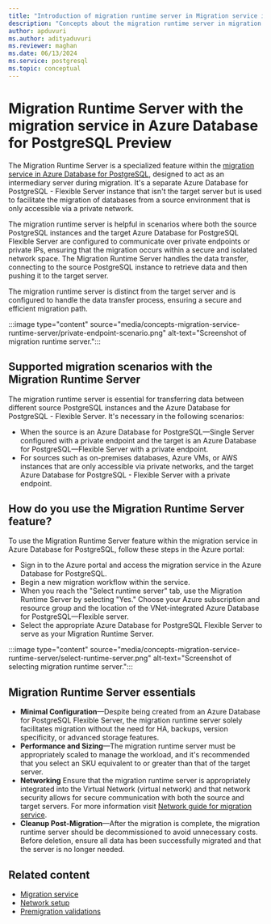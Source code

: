 ```yaml
---
title: "Introduction of migration runtime server in Migration service in Azure Database for PostgreSQL"
description: "Concepts about the migration runtime server in migration service Azure Database for PostgreSQL"
author: apduvuri
ms.author: adityaduvuri
ms.reviewer: maghan
ms.date: 06/13/2024
ms.service: postgresql
ms.topic: conceptual
---
```


# Migration Runtime Server with the migration service in Azure Database for PostgreSQL Preview

The Migration Runtime Server is a specialized feature within the [migration service in Azure Database for PostgreSQL](concepts-migration-service-postgresql.md), designed to act as an intermediary server during migration. It's a separate Azure Database for PostgreSQL - Flexible Server instance that isn't the target server but is used to facilitate the migration of databases from a source environment that is only accessible via a private network.

The migration runtime server is helpful in scenarios where both the source PostgreSQL instances and the target Azure Database for PostgreSQL Flexible Server are configured to communicate over private endpoints or private IPs, ensuring that the migration occurs within a secure and isolated network space. The Migration Runtime Server handles the data transfer, connecting to the source PostgreSQL instance to retrieve data and then pushing it to the target server.

The migration runtime server is distinct from the target server and is configured to handle the data transfer process, ensuring a secure and efficient migration path.

:::image type="content" source="media/concepts-migration-service-runtime-server/private-endpoint-scenario.png" alt-text="Screenshot of migration runtime server.":::

## Supported migration scenarios with the Migration Runtime Server

The migration runtime server is essential for transferring data between different source PostgreSQL instances and the Azure Database for PostgreSQL - Flexible Server. It's necessary in the following scenarios:

- When the source is an Azure Database for PostgreSQL—Single Server configured with a private endpoint and the target is an Azure Database for PostgreSQL—Flexible Server with a private endpoint.
- For sources such as on-premises databases, Azure VMs, or AWS instances that are only accessible via private networks, and the target Azure Database for PostgreSQL - Flexible Server with a private endpoint.

## How do you use the Migration Runtime Server feature?

To use the Migration Runtime Server feature within the migration service in Azure Database for PostgreSQL, follow these steps in the Azure portal:

- Sign in to the Azure portal and access the migration service in the Azure Database for PostgreSQL.
- Begin a new migration workflow within the service.
- When you reach the "Select runtime server" tab, use the Migration Runtime Server by selecting "Yes."
Choose your Azure subscription and resource group and the location of the VNet-integrated Azure Database for PostgreSQL—Flexible server.
- Select the appropriate Azure Database for PostgreSQL Flexible Server to serve as your Migration Runtime Server.

:::image type="content" source="media/concepts-migration-service-runtime-server/select-runtime-server.png" alt-text="Screenshot of selecting migration runtime server.":::

## Migration Runtime Server essentials

- **Minimal Configuration**—Despite being created from an Azure Database for PostgreSQL Flexible Server, the migration runtime server solely facilitates migration without the need for HA, backups, version specificity, or advanced storage features.
- **Performance and Sizing**—The migration runtime server must be appropriately scaled to manage the workload, and it's recommended that you select an SKU equivalent to or greater than that of the target server.
- **Networking** Ensure that the migration runtime server is appropriately integrated into the Virtual Network (virtual network) and that network security allows for secure communication with both the source and target servers. For more information visit [Network guide for migration service](how-to-network-setup-migration-service.md).
- **Cleanup Post-Migration**—After the migration is complete, the migration runtime server should be decommissioned to avoid unnecessary costs. Before deletion, ensure all data has been successfully migrated and that the server is no longer needed.

## Related content

- [Migration service](concepts-migration-service-postgresql.md)
- [Network setup](how-to-network-setup-migration-service.md)
- [Premigration validations](concepts-premigration-migration-service.md)